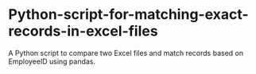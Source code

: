 # Python-script-for-matching-exact-records-in-excel-files
A Python script to compare two Excel files and match records based on EmployeeID using pandas.
